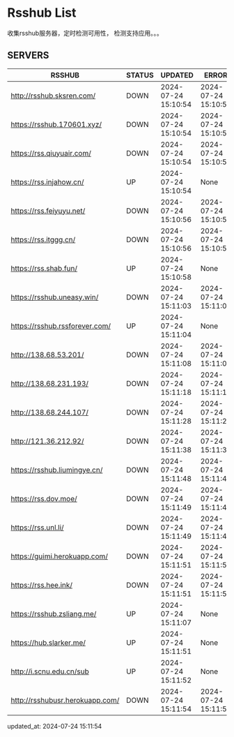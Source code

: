 # Rsshub List

收集rsshub服务器，定时检测可用性， 检测支持应用。。。


## SERVERS

|  RSSHUB   | STATUS  | UPDATED  | ERROR  | TWITTER |  
|  ----  | ----  | ----  | ----  | ---- |  
| http://rsshub.sksren.com/ | DOWN | 2024-07-24 15:10:54 | 2024-07-24 15:10:54 |  
| https://rsshub.170601.xyz/ | DOWN | 2024-07-24 15:10:54 | 2024-07-24 15:10:54 |  
| https://rss.qiuyuair.com/ | DOWN | 2024-07-24 15:10:54 | 2024-07-24 15:10:54 |  
| https://rss.injahow.cn/ | UP | 2024-07-24 15:10:54 | None ||  
| https://rss.feiyuyu.net/ | DOWN | 2024-07-24 15:10:56 | 2024-07-24 15:10:56 |  
| https://rss.itggg.cn/ | DOWN | 2024-07-24 15:10:56 | 2024-07-24 15:10:56 |  
| https://rss.shab.fun/ | UP | 2024-07-24 15:10:58 | None ||  
| https://rsshub.uneasy.win/ | DOWN | 2024-07-24 15:11:03 | 2024-07-24 15:11:03 |  
| https://rsshub.rssforever.com/ | UP | 2024-07-24 15:11:04 | None ||  
| http://138.68.53.201/ | DOWN | 2024-07-24 15:11:08 | 2024-07-24 15:11:08 |  
| http://138.68.231.193/ | DOWN | 2024-07-24 15:11:18 | 2024-07-24 15:11:18 |  
| http://138.68.244.107/ | DOWN | 2024-07-24 15:11:28 | 2024-07-24 15:11:28 |  
| http://121.36.212.92/ | DOWN | 2024-07-24 15:11:38 | 2024-07-24 15:11:38 |  
| https://rsshub.liumingye.cn/ | DOWN | 2024-07-24 15:11:48 | 2024-07-24 15:11:48 |  
| https://rss.dov.moe/ | DOWN | 2024-07-24 15:11:49 | 2024-07-24 15:11:49 |  
| https://rss.unl.li/ | DOWN | 2024-07-24 15:11:49 | 2024-07-24 15:11:49 |  
| https://guimi.herokuapp.com/ | DOWN | 2024-07-24 15:11:51 | 2024-07-24 15:11:51 |  
| https://rss.hee.ink/ | DOWN | 2024-07-24 15:11:51 | 2024-07-24 15:11:51 |  
| https://rsshub.zsliang.me/ | UP | 2024-07-24 15:11:07 | None |OK|  
| https://hub.slarker.me/ | UP | 2024-07-24 15:11:51 | None ||  
| http://i.scnu.edu.cn/sub | UP | 2024-07-24 15:11:52 | None ||  
| http://rsshubusr.herokuapp.com/ | DOWN | 2024-07-24 15:11:54 | 2024-07-24 15:11:54 |  
  

updated_at: 2024-07-24 15:11:54  
